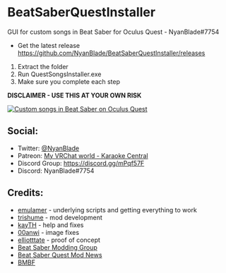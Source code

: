 # BeatSaberQuestInstaller
GUI for custom songs in Beat Saber for Oculus Quest - NyanBlade#7754
- Get the latest release https://github.com/NyanBlade/BeatSaberQuestInstaller/releases
1. Extract the folder
2. Run QuestSongsInstaller.exe
3. Make sure you complete each step

**DISCLAIMER - USE THIS AT YOUR OWN RISK**

[![Custom songs in Beat Saber on Oculus Quest](https://img.youtube.com/vi/mCgpGPyv62o/0.jpg)](https://www.youtube.com/watch?v=mCgpGPyv62o)


## Social:
- Twitter: [@NyanBlade](https://twitter.com/NyanBlade)
- Patreon: [My VRChat world - Karaoke Central](https://www.patreon.com/karaokecentral)
- Discord Group: https://discord.gg/mPqf57F
- Discord: NyanBlade#7754


## Credits:
- [emulamer](https://github.com/emulamer/QuestStopgap) - underlying scripts and getting everything to work
- [trishume](https://github.com/trishume/QuestSaberPatch) - mod development
- [kayTH](https://github.com/kaisparkle) - help and fixes
- [00anwi](https://github.com/00anwi/BeatSaberChangeSongAndCoverFileNames) - image fixes
- [elliotttate](https://github.com/elliotttate) - proof of concept
- [Beat Saber Modding Group](https://discordapp.com/invite/beatsabermods)
- [Beat Saber Quest Mod News](https://bsaber.com/oculus-quest-custom-songs/)
- [BMBF](https://github.com/kihecido/BMBF)
